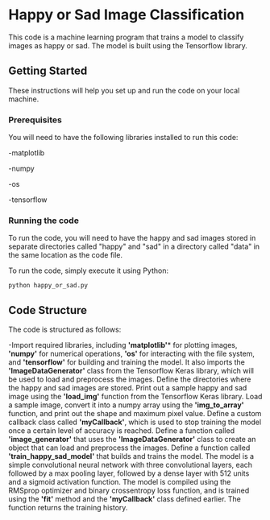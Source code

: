 # Happy or Sad Image Classification
This code is a machine learning program that trains a model to classify images as happy or sad. The model is built using the Tensorflow library.

## Getting Started
These instructions will help you set up and run the code on your local machine.

### Prerequisites
You will need to have the following libraries installed to run this code:

-matplotlib

-numpy

-os

-tensorflow

### Running the code

To run the code, you will need to have the happy and sad images stored in separate directories called 
"happy" and "sad" in a directory called "data" in the same location as the code file.

To run the code, simply execute it using Python:
```
python happy_or_sad.py
```

## Code Structure
The code is structured as follows:

-Import required libraries, including **'matplotlib'*** for plotting images, **'numpy'** for numerical operations, 
**'os'** for interacting with the file system, and **'tensorflow'** for building and training the model.
It also imports the **'ImageDataGenerator'** class from the Tensorflow Keras library, which will be used to load and preprocess the images.
Define the directories where the happy and sad images are stored.
Print out a sample happy and sad image using the **'load_img'** function from the Tensorflow Keras library.
Load a sample image, convert it into a numpy array using the **'img_to_array'** function, and print out the shape and maximum pixel value.
Define a custom callback class called **'myCallback'**, which is used to stop training the model once a certain level of accuracy is reached.
Define a function called **'image_generator'** that uses the **'ImageDataGenerator'** class to create an object that can load and preprocess the images.
Define a function called **'train_happy_sad_model'** that builds and trains the model.
The model is a simple convolutional neural network with three convolutional layers, each followed by a max pooling layer,
followed by a dense layer with 512 units and a sigmoid activation function. 
The model is compiled using the RMSprop optimizer and binary crossentropy loss function,
and is trained using the **'fit'** method and the **'myCallback'** class defined earlier. The function returns the training history.

